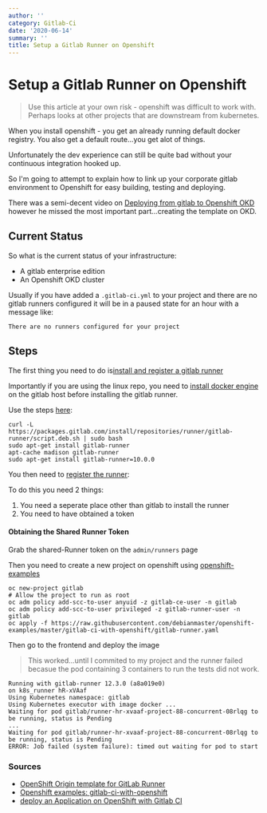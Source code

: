 ```yaml
---
author: ''
category: Gitlab-Ci
date: '2020-06-14'
summary: ''
title: Setup a Gitlab Runner on Openshift
---
```


# Setup a Gitlab Runner on Openshift

> Use this article at your own risk - openshift was difficult to work with. Perhaps looks at other projects that are downstream from kubernetes.

When you install openshift - you get an already running default docker registry.
You also get a default route...you get alot of things.

Unfortunately the dev experience can still be quite bad without your continuous integration hooked up.

So I'm going to attempt to explain how to link up your corporate gitlab environment to Openshift for easy building, testing and deploying.

There was a semi-decent video on [Deploying from gitlab to Openshift OKD](https://www.youtube.com/watch?v=EwbhA53Jpp4) however he missed the most important part...creating the template on OKD.

## Current Status

So what is the current status of your infrastructure:

* A gitlab enterprise edition 
* An Openshift OKD cluster

Usually if you have added a `.gitlab-ci.yml` to your project and there are no gitlab runners configured it will be in a paused state for an hour with a message like:

    There are no runners configured for your project

## Steps

The first thing you need to do is[install and register a gitlab runner](https://docs.gitlab.com/runner/install/)

Importantly if you are using the linux repo, you need to [install docker engine](https://docs.docker.com/install/) on the gitlab host before installing the gitlab runner.

Use the steps [here](https://docs.gitlab.com/runner/install/linux-repository.html#installing-the-runner):

    curl -L https://packages.gitlab.com/install/repositories/runner/gitlab-runner/script.deb.sh | sudo bash
    sudo apt-get install gitlab-runner
    apt-cache madison gitlab-runner
    sudo apt-get install gitlab-runner=10.0.0

You then need to [register the runner](https://docs.gitlab.com/runner/register/index.html):

To do this you need 2 things:
1. You need a seperate place other than gitlab to install the runner
2. You need to have obtained a token

#### Obtaining the Shared Runner Token

Grab the shared-Runner token on the `admin/runners` page

Then you need to create a new project on openshift using [openshift-examples](https://github.com/debianmaster/openshift-examples/tree/master/gitlab-ci-with-openshift)

    oc new-project gitlab
    # Allow the project to run as root
    oc adm policy add-scc-to-user anyuid -z gitlab-ce-user -n gitlab
    oc adm policy add-scc-to-user privileged -z gitlab-runner-user -n gitlab
    oc apply -f https://raw.githubusercontent.com/debianmaster/openshift-examples/master/gitlab-ci-with-openshift/gitlab-runner.yaml

Then go to the frontend and deploy the image

> This worked...until I commited to my project and the runner failed becasue the pod containing 3 containers to run the tests did not work.

    Running with gitlab-runner 12.3.0 (a8a019e0)
    on k8s_runner hR-xVAaf
    Using Kubernetes namespace: gitlab
    Using Kubernetes executor with image docker ...
    Waiting for pod gitlab/runner-hr-xvaaf-project-88-concurrent-08rlqg to be running, status is Pending
    ...
    Waiting for pod gitlab/runner-hr-xvaaf-project-88-concurrent-08rlqg to be running, status is Pending
    ERROR: Job failed (system failure): timed out waiting for pod to start







### Sources

* [OpenShift Origin template for GitLab Runner](https://github.com/oprudkyi/openshift-templates/tree/master/gitlab-runner)
* [Openshift examples: gitlab-ci-with-openshift](https://github.com/debianmaster/openshift-examples/tree/master/gitlab-ci-with-openshift)
* [deploy an Application on OpenShift with Gitlab CI](https://k33g.gitlab.io/articles/2019-07-26-OPENSHIFT.html)
